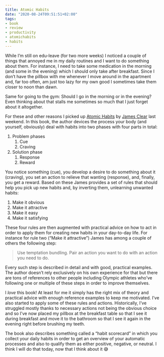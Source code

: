 ```yaml
---
title: Atomic Habits
date: "2020-08-24T09:51:51+02:00"
tags:
- book
- review
- productivity
- atomichabits
- habits
---
```


While I’m still on edu-leave (for two more weeks) I noticed a couple of things that annoyed me in my daily routines and I want to do something about them. For instance, I need to take some medication in the morning (and some in the evening) which I should only take after breakfast. Since I don’t have the pillbox with me whenever I move around in the apartment and, far too often, am just too lazy for my own good I sometimes take them closer to noon than dawn.

Same for going to the gym: Should I go in the morning or in the evening? Even thinking about that stalls me sometimes so much that I just forget about it altogether.

For these and other reasons I picked up [Atomic Habits](https://jamesclear.com/atomic-habits) by [James Clear](https://jamesclear.com/) last weekend. In this book, the author devices the process your body (and yourself, obviously) deal with habits into two phases with four parts in total:

1. Problem phases
	1. Cue
	2. Craving
2. Solution phase
	1. Response
	2. Reward

You notice something (cue), you develop a desire to do something about it (craving), you set an action to relieve that wanting (response), and, finally, you get a reward. Based on these James provides a set of rules that should help you pick up new habits and, by inverting them, unlearning unwanted habits:

1. Make it obvious
2. Make it attractive
3. Make it easy
4. Make it satisfying

These four rules are then augmented with practical advice on how to act in order to apply them for creating new habits in your day-to-day life. For instance for rule two (“Make it attractive”) James has among a couple of others the following step:

> Use temptation bundling. Pair an action you want to do with an action you need to do.

Every such step is described in detail and with good, practical examples. The author doesn’t rely exclusively on his own experience for that but there are tons of references to other people including Olympic athletes who’ve following one or multiple of these steps in order to improve themselves.

I *love* this book! At least for me it simply has the right mix of theory and practical advice with enough reference examples to keep me motivated. I’ve also started to apply some of these rules and actions. Historically, I’ve struggled mostly thanks to necessary actions not being the obvious choice and so I’ve now placed my pillbox at the breakfast table so that I see it during breakfast and move it to the bathroom so that I see it again in the evening right before brushing my teeth.

The book also describes something called a “habit scorecard” in which you collect your daily habits in order to get an overview of your automatic processes and also to qualify them as either positive, negative, or neutral. I think I will do that today, now that I think about it 😅
